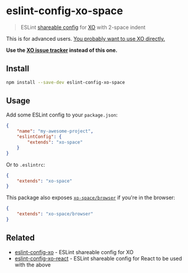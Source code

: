 # eslint-config-xo-space

> ESLint [shareable config](http://eslint.org/docs/developer-guide/shareable-configs.html) for [XO](https://github.com/xojs/xo) with 2-space indent

This is for advanced users. [You probably want to use XO directly.](https://github.com/xojs/eslint-config-xo#use-the-xo-cli-instead)

**Use the [XO issue tracker](https://github.com/xojs/xo/issues) instead of this one.**

## Install

```sh
npm install --save-dev eslint-config-xo-space
```

## Usage

Add some ESLint config to your `package.json`:

```json
{
	"name": "my-awesome-project",
	"eslintConfig": {
		"extends": "xo-space"
	}
}
```

Or to `.eslintrc`:

```json
{
	"extends": "xo-space"
}
```

This package also exposes [`xo-space/browser`](browser.js) if you're in the browser:

```json
{
	"extends": "xo-space/browser"
}
```

## Related

- [eslint-config-xo](https://github.com/xojs/eslint-config-xo) - ESLint shareable config for XO
- [eslint-config-xo-react](https://github.com/xojs/eslint-config-xo-react) - ESLint shareable config for React to be used with the above
